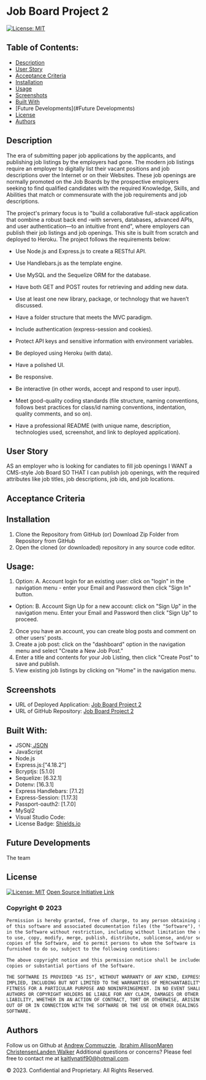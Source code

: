# Job Board Project 2
[![License: MIT](https://img.shields.io/badge/License-MIT-yellow.svg)](https://opensource.org/licenses/MIT)

## Table of Contents:
- [Description](#Description)
- [User Story](#User-Story)
- [Acceptance Criteria](#Acceptance-Criteria)
- [Installation](#Installation)
- [Usage](#Usage)
- [Screenshots](#Screenshots)
- [Built With](#Built-With)
- [Future Developments](#Future Developments)
- [License](#License)
- [Authors](#Authors)


## Description

The era of submitting paper job applications by the applicants, and publishing job listings by the employers had gone. The modern job listings require an employer to digitally list their vacant positions and job descriptions over the Internet or on their Websites. These job openings are normally promoted on the Job Boards by the prospective employers seeking to find qualified candidates with the required Knowledge, Skills, and Abilities that match or commensurate with the job requirements and job descriptions.

The project's primary focus is to "build a collaborative full-stack application that oombine a robust back end -with servers, databases, advanced APIs, and user authentication—to an intuitive front end", where employers can publish their job listings and job openings. This site is built from scratch and deployed to Heroku. The project follows the requirements below:

- Use Node.js and Express.js to create a RESTful API.

- Use Handlebars.js as the template engine.

- Use MySQL and the Sequelize ORM for the database.

- Have both GET and POST routes for retrieving and adding new data.

- Use at least one new library, package, or technology that we haven’t discussed.

- Have a folder structure that meets the MVC paradigm.

- Include authentication (express-session and cookies).

- Protect API keys and sensitive information with environment variables.

- Be deployed using Heroku (with data).

- Have a polished UI.

- Be responsive.

- Be interactive (in other words, accept and respond to user input).

- Meet good-quality coding standards (file structure, naming conventions, follows best practices for class/id naming conventions, indentation, quality comments, and so on).

- Have a professional README (with unique name, description, technologies used, screenshot, and link to deployed application).

## User Story

AS an employer who is looking for candiates to fill job openings
I WANT a CMS-style Job Board
SO THAT I can publish job openings, with the required attributes like job titles, job descriptions, job ids, and job locations.

## Acceptance Criteria



## Installation
1. Clone the Repository from GitHub 
(or) Download Zip Folder from Repository from GitHub
2. Open the cloned (or downloaded) repository in any source code editor.

## Usage:

1. Option: A. Account login for an existing user: click on "login" in the navigation menu - enter your Email and Password then click "Sign In" button.
- Option: B. Account Sign Up for a new account: click on "Sign Up" in the navigation menu. Enter your Email and Password then click "Sign Up" to proceed.
2. Once you have an account, you can create blog posts and comment on other users' posts.
3. Create a job post: click on the "dashboard" option in the navigation menu and select "Create a New Job Post."
4. Enter a title and contents for your Job Listing, then click "Create Post" to save and publish.
5. View existing job listings by clicking on "Home" in the navigation menu.


## Screenshots

- URL of Deployed Application: [Job Board Project 2]()
- URL of GitHub Repository: [Job Board Project 2](http://www.github.com/mj470/job-board-project-2)


## Built With:

- JSON:[ JSON](https://www.npmjs.com/package/json)
- JavaScript
- Node.js 
- Express.js:["4.18.2"]
- Bcryptjs: [5.1.0]
- Sequelize: [6.32.1]
- Dotenv: [16.3.1]
- Express Handlebars: [7.1.2]
- Express-Session: [1.17.3]
- Passport-oauth2: [1.7.0]
- MySql2
- Visual Studio Code:
- License Badge: [Shields.io](https://shields.io/)

## Future Developments

The team

## License
  
[![License: MIT](https://img.shields.io/badge/License-MIT-yellow.svg)](https://opensource.org/licenses/MIT) [Open Source Initiative Link](https://opensource.org/licenses/MIT)

### Copyright © 2023 
```md
Permission is hereby granted, free of charge, to any person obtaining a copy
of this software and associated documentation files (the "Software"), to deal
in the Software without restriction, including without limitation the rights
to use, copy, modify, merge, publish, distribute, sublicense, and/or sell
copies of the Software, and to permit persons to whom the Software is
furnished to do so, subject to the following conditions:

The above copyright notice and this permission notice shall be included in all
copies or substantial portions of the Software.

THE SOFTWARE IS PROVIDED "AS IS", WITHOUT WARRANTY OF ANY KIND, EXPRESS OR
IMPLIED, INCLUDING BUT NOT LIMITED TO THE WARRANTIES OF MERCHANTABILITY,
FITNESS FOR A PARTICULAR PURPOSE AND NONINFRINGEMENT. IN NO EVENT SHALL THE
AUTHORS OR COPYRIGHT HOLDERS BE LIABLE FOR ANY CLAIM, DAMAGES OR OTHER
LIABILITY, WHETHER IN AN ACTION OF CONTRACT, TORT OR OTHERWISE, ARISING FROM,
OUT OF OR IN CONNECTION WITH THE SOFTWARE OR THE USE OR OTHER DEALINGS IN THE
SOFTWARE.
```

## Authors

Follow us on Github at [Andrew Commuzzie](https://github.com/AComuzzie), .[Ibrahim Allison](https://github.com/IbrahimAllison)[Maren Christensen](https://github.com/mj470)[Landen Walker](https://github.com/lwalker107) Additional questions or concerns? Please feel free to contact me at kaitlynatif90@hotmail.com.

© 2023. Confidential and Proprietary. All Rights Reserved.